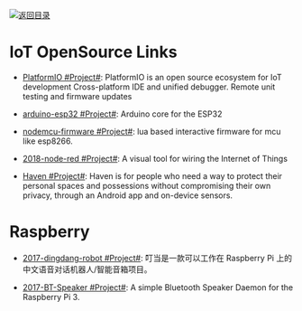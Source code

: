 [![返回目录](https://user-images.githubusercontent.com/5803001/38079637-ff0abcf0-3371-11e8-9b76-ad651620afc7.jpg)](https://github.com/wxyyxc1992/Awesome-Lists)

# IoT OpenSource Links

- [PlatformIO #Project#](https://platformio.org/): PlatformIO is an open source ecosystem for IoT development
  Cross-platform IDE and unified debugger. Remote unit testing and firmware updates

- [arduino-esp32 #Project#](https://github.com/espressif/arduino-esp32): Arduino core for the ESP32

- [nodemcu-firmware #Project#](https://github.com/nodemcu/nodemcu-firmware): lua based interactive firmware for mcu like esp8266.

- [2018-node-red #Project#](https://github.com/node-red/node-red): A visual tool for wiring the Internet of Things

* [Haven #Project#](https://github.com/guardianproject/haven): Haven is for people who need a way to protect their personal spaces and possessions without compromising their own privacy, through an Android app and on-device sensors.

# Raspberry

- [2017-dingdang-robot #Project#](https://github.com/dingdang-robot/dingdang-robot): 叮当是一款可以工作在 Raspberry Pi 上的中文语音对话机器人/智能音箱项目。

- [2017-BT-Speaker #Project#](https://github.com/lukasjapan/bt-speaker): A simple Bluetooth Speaker Daemon for the Raspberry Pi 3.
